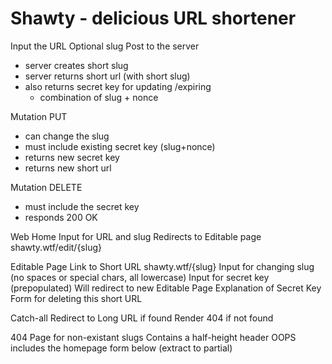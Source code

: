 # Shawty - delicious URL shortener

Input the URL
Optional slug
Post to the server
  - server creates short slug
  - server returns short url (with short slug)
  - also returns secret key for updating /expiring
    - combination of slug + nonce

Mutation PUT
  - can change the slug
  - must include existing secret key (slug+nonce)
  - returns new secret key
  - returns new short url

Mutation DELETE
  - must include the secret key
  - responds 200 OK


Web Home
  Input for URL and slug
    Redirects to Editable page shawty.wtf/edit/{slug}

Editable Page
  Link to Short URL shawty.wtf/{slug}
  Input for changing slug (no spaces or special chars, all lowercase)
  Input for secret key (prepopulated)
    Will redirect to new Editable Page
  Explanation of Secret Key
  Form for deleting this short URL

Catch-all
  Redirect to Long URL if found
  Render 404 if not found

404 Page for non-existant slugs
  Contains a half-height header OOPS
  includes the homepage form below (extract to partial)
